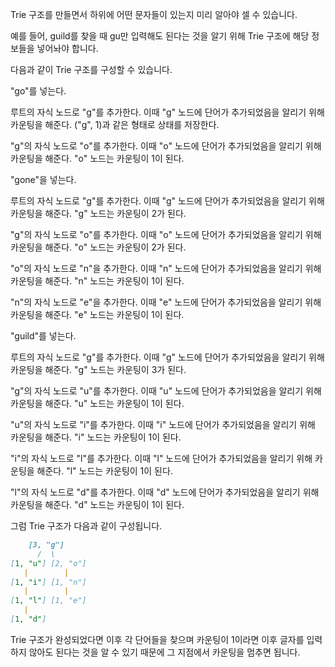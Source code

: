 Trie 구조를 만들면서 하위에 어떤 문자들이 있는지 미리 알아야 셀 수 있습니다. 

예를 들어, guild를 찾을 때 gu만 입력해도 된다는 것을 알기 위해 Trie 구조에 해당 정보들을 넣어놔야 합니다.

다음과 같이 Trie 구조를 구성할 수 있습니다.

"go"를 넣는다.

루트의 자식 노드로 "g"를 추가한다. 이때 "g" 노드에 단어가 추가되었음을 알리기 위해 카운팅을 해준다. ("g", 1)과 같은 형태로 상태를 저장한다.

"g"의 자식 노드로 "o"를 추가한다. 이때 "o" 노드에 단어가 추가되었음을 알리기 위해 카운팅을 해준다. "o" 노드는 카운팅이 1이 된다.

"gone"을 넣는다.

루트의 자식 노드로 "g"를 추가한다. 이때 "g" 노드에 단어가 추가되었음을 알리기 위해 카운팅을 해준다. "g" 노드는 카운팅이 2가 된다.

"g"의 자식 노드로 "o"를 추가한다. 이때 "o" 노드에 단어가 추가되었음을 알리기 위해 카운팅을 해준다. "o" 노드는 카운팅이 2가 된다.

"o"의 자식 노드로 "n"을 추가한다. 이때 "n" 노드에 단어가 추가되었음을 알리기 위해 카운팅을 해준다. "n" 노드는 카운팅이 1이 된다.

"n"의 자식 노드로 "e"을 추가한다. 이때 "e" 노드에 단어가 추가되었음을 알리기 위해 카운팅을 해준다. "e" 노드는 카운팅이 1이 된다.

"guild"를 넣는다.

루트의 자식 노드로 "g"를 추가한다. 이때 "g" 노드에 단어가 추가되었음을 알리기 위해 카운팅을 해준다. "g" 노드는 카운팅이 3가 된다.

"g"의 자식 노드로 "u"를 추가한다. 이때 "u" 노드에 단어가 추가되었음을 알리기 위해 카운팅을 해준다. "u" 노드는 카운팅이 1이 된다.

"u"의 자식 노드로 "i"를 추가한다. 이때 "i" 노드에 단어가 추가되었음을 알리기 위해 카운팅을 해준다. "i" 노드는 카운팅이 1이 된다.

"i"의 자식 노드로 "l"를 추가한다. 이때 "l" 노드에 단어가 추가되었음을 알리기 위해 카운팅을 해준다. "l" 노드는 카운팅이 1이 된다.

"l"의 자식 노드로 "d"를 추가한다. 이때 "d" 노드에 단어가 추가되었음을 알리기 위해 카운팅을 해준다. "d" 노드는 카운팅이 1이 된다.

그럼 Trie 구조가 다음과 같이 구성됩니다.

>
```md
    [3, "g"]
      /  \
[1, "u"] [2, "o"]
   |        |
[1, "i"] [1, "n"]
   |        |
[1, "l"] [1, "e"]
   |
[1, "d"]
```
Trie 구조가 완성되었다면 이후 각 단어들을 찾으며 카운팅이 1이라면 이후 글자를 입력하지 않아도 된다는 것을 알 수 있기 때문에 그 지점에서 카운팅을 멈추면 됩니다. 
